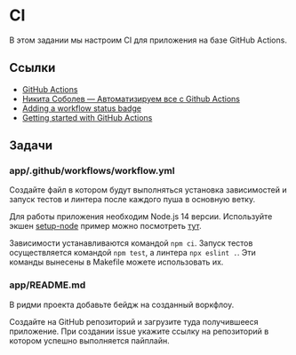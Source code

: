 # CI

В этом задании мы настроим CI для приложения на базе GitHub Actions.

## Ссылки

* [GitHub Actions](https://docs.github.com/en/actions)
* [Никита Соболев — Автоматизируем все с Github Actions](https://www.youtube.com/watch?v=QoCSvwkP_lQ)
* [Adding a workflow status badge](https://docs.github.com/en/actions/managing-workflow-runs/adding-a-workflow-status-badge)
* [Getting started with GitHub Actions](https://itnext.io/getting-started-with-github-actions-fe94167dbc6d)

## Задачи

### app/.github/workflows/workflow.yml

Создайте файл в котором будут выполняться установка зависимостей и запуск тестов и линтера после каждого пуша в основную ветку.

Для работы приложения необходим Node.js 14 версии. Используйте экшен [setup-node](https://github.com/actions/setup-node) пример можно посмотреть [тут](https://github.com/actions/setup-node#usage).

Зависимости устанавливаются командой `npm ci`. Запуск тестов осуществляется командой `npm test`, а линтера `npx eslint .`. Эти команды вынесены в Makefile можете использовать их.

### app/README.md

В ридми проекта добавьте бейдж на созданный воркфлоу.

Создайте на GitHub репозиторий и загрузите туда получившееся приложение.
При создании issue укажите ссылку на репозиторий в котором успешно выполняется пайплайн.
